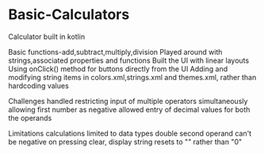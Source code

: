 # Basic-Calculators
Calculator built in kotlin

Basic functions-add,subtract,multiply,division
Played around with strings,associated properties and functions
Built the UI with linear layouts
Using onClick() method for buttons directly from the UI
Adding and modifying string items in colors.xml,strings.xml and themes.xml, rather than hardcoding values

Challenges
handled restricting input of multiple operators simultaneously allowing first number as negative
allowed entry of decimal values for both the operands

Limitations
calculations limited to data types double
second operand can't be negative
on pressing clear, display string resets to "" rather than "0"
